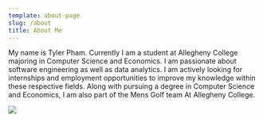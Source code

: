 ```yaml
---
template: about-page
slug: /about
title: About Me
---
```

My name is Tyler Pham. Currently I am a student at Allegheny College majoring in Computer Science and Economics. I am passionate about software engineering as well as data analytics. I am actively looking for internships and employment opportunities to improve my knowledge within these respective fields. Along with pursuing a degree in Computer Science and Economics, I am also part of the Mens Golf team At Allegheny College.

![](/assets/webp.net-resizeimage-2-.jpg)